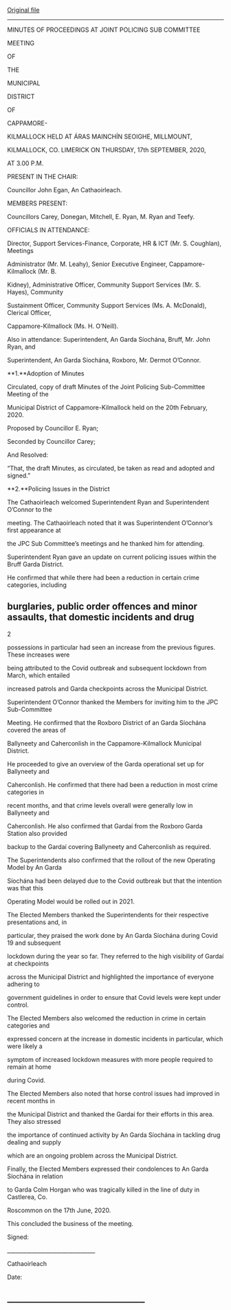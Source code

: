 [Original file](https://www.limerick.ie/sites/default/files/media/documents/2020-12/02-minutes-of-sept-2020-jpc-sub-committee-meeting.pdf)

---
MINUTES OF PROCEEDINGS AT JOINT POLICING SUB COMMITTEE

MEETING

OF

THE

MUNICIPAL

DISTRICT

OF

CAPPAMORE-

KILMALLOCK HELD AT ÁRAS MAINCHÍN SEOIGHE, MILLMOUNT,

KILMALLOCK, CO. LIMERICK ON THURSDAY, 17th SEPTEMBER, 2020,

AT 3.00 P.M.

PRESENT IN THE CHAIR:

Councillor John Egan, An Cathaoirleach.

MEMBERS PRESENT:

Councillors Carey, Donegan, Mitchell, E. Ryan, M. Ryan and Teefy.

OFFICIALS IN ATTENDANCE:

Director, Support Services-Finance, Corporate, HR & ICT (Mr. S. Coughlan), Meetings

Administrator (Mr. M. Leahy), Senior Executive Engineer, Cappamore-Kilmallock (Mr. B.

Kidney), Administrative Officer, Community Support Services (Mr. S. Hayes), Community

Sustainment Officer, Community Support Services (Ms. A. McDonald), Clerical Officer,

Cappamore-Kilmallock (Ms. H. O’Neill).

Also in attendance: Superintendent, An Garda Síochána, Bruff, Mr. John Ryan, and

Superintendent, An Garda Síochána, Roxboro, Mr. Dermot O’Connor.

**1.**Adoption of Minutes

Circulated, copy of draft Minutes of the Joint Policing Sub-Committee Meeting of the

Municipal District of Cappamore-Kilmallock held on the 20th February, 2020.

Proposed by Councillor E. Ryan;

Seconded by Councillor Carey;

And Resolved:

“That, the draft Minutes, as circulated, be taken as read and adopted and signed.”

**2.**Policing Issues in the District

The Cathaoirleach welcomed Superintendent Ryan and Superintendent O’Connor to the

meeting. The Cathaoirleach noted that it was Superintendent O’Connor’s first appearance at

the JPC Sub Committee’s meetings and he thanked him for attending.

Superintendent Ryan gave an update on current policing issues within the Bruff Garda District.

He confirmed that while there had been a reduction in certain crime categories, including

burglaries, public order offences and minor assaults, that domestic incidents and drug
---
2

possessions in particular had seen an increase from the previous figures. These increases were

being attributed to the Covid outbreak and subsequent lockdown from March, which entailed

increased patrols and Garda checkpoints across the Municipal District.

Superintendent O’Connor thanked the Members for inviting him to the JPC Sub-Committee

Meeting. He confirmed that the Roxboro District of an Garda Síochána covered the areas of

Ballyneety and Caherconlish in the Cappamore-Kilmallock Municipal District.

He proceeded to give an overview of the Garda operational set up for Ballyneety and

Caherconlish. He confirmed that there had been a reduction in most crime categories in

recent months, and that crime levels overall were generally low in Ballyneety and

Caherconlish. He also confirmed that Gardaí from the Roxboro Garda Station also provided

backup to the Gardaí covering Ballyneety and Caherconlish as required.

The Superintendents also confirmed that the rollout of the new Operating Model by An Garda

Síochána had been delayed due to the Covid outbreak but that the intention was that this

Operating Model would be rolled out in 2021.

The Elected Members thanked the Superintendents for their respective presentations and, in

particular, they praised the work done by An Garda Síochána during Covid 19 and subsequent

lockdown during the year so far. They referred to the high visibility of Gardaí at checkpoints

across the Municipal District and highlighted the importance of everyone adhering to

government guidelines in order to ensure that Covid levels were kept under control.

The Elected Members also welcomed the reduction in crime in certain categories and

expressed concern at the increase in domestic incidents in particular, which were likely a

symptom of increased lockdown measures with more people required to remain at home

during Covid.

The Elected Members also noted that horse control issues had improved in recent months in

the Municipal District and thanked the Gardaí for their efforts in this area. They also stressed

the importance of continued activity by An Garda Síochána in tackling drug dealing and supply

which are an ongoing problem across the Municipal District.

Finally, the Elected Members expressed their condolences to An Garda Síochána in relation

to Garda Colm Horgan who was tragically killed in the line of duty in Castlerea, Co.

Roscommon on the 17th June, 2020.

This concluded the business of the meeting.

Signed:

\_\_\_\_\_\_\_\_\_\_\_\_\_\_\_\_\_\_\_\_\_\_\_\_\_\_\_\_\_\_\_\_

Cathaoirleach

Date:

\_\_\_\_\_\_\_\_\_\_\_\_\_\_\_\_\_\_\_\_\_\_\_\_\_\_\_\_\_\_\_\_
---
